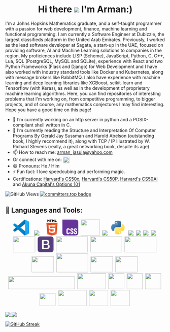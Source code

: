 <meta name="google-site-verification" content="HAPvBNah0T3IZn8aNZAiTAHtgDR89NqsQFvJ3plTL98" />
<h1 align = center>Hi there <img src="https://raw.githubusercontent.com/iampavangandhi/iampavangandhi/master/gifs/Hi.gif" width="30px"> I'm Arman:)</h1>
I'm a Johns Hopkins Mathematics graduate, and a self-taught programmer with a passion for web development, finance, machine learning and functional programming. I am currently a Software Engineer at Dubizzle, the largest classifieds platform in the United Arab Emirates. Previously, I worked as the lead software developer at Sagata, a start-up in the UAE, focused on providing software, AI and Machine Learning solutions to companies in the region. My proficiences include LISP (Scheme), JavaScript, Python, C, C++, Lua, SQL (PostgreSQL, MySQL and SQLite), experience with React and two Python Frameworks (Flask and Django) for Web Development and I have also worked with industry standard tools like Docker and Kubernetes, along with message brokers like RabbitMQ. I also have experience with machine learning and deep learning libraries like XGBoost, scikit-learn and Tensorflow (with Keras), as well as in the development of proprietary machine learning algorithms. Here, you can find repositories of interesting problems that I'm working on, from competitive programming, to bigger projects, and of course, any mathematics conjectures I may find interesting.
Hope you have a good time on this page!


- 🔭 I’m currently working on an http server in python and a POSIX-compliant shell written in C.
- 🌱 I’m currently reading the Structure and Interpretation Of Computer Programs By Gerald Jay Sussman and Harold Abelson (outstanding book, I highly recommend it), along with TCP / IP Illustrated by W. Richard Stevens (really, a great networking book, despite its age)
- 📫 How to reach me: arman_jasuja@yahoo.com
- Or connect with me on: <a href = "https://www.linkedin.com/in/arman-jasuja-b501a71a2/"><img align = "center" width = 20px height = 20px src="https://upload.wikimedia.org/wikipedia/commons/c/ca/LinkedIn_logo_initials.png"></a>
- 😄 Pronouns: He / Him
- ⚡ Fun fact: I love speedcubing and performing magic.
- Certifications: <a href = "https://certificates.cs50.io/393b6372-f03a-4553-a8de-fe695869f6d7.pdf?size=letter"> Harvard's CS50x</a>, <a href="https://certificates.cs50.io/f2c85303-cdd9-4371-91d5-145f6111a313.pdf?size=letter"> Harvard's CS50P</a>, <a href = "https://certificates.cs50.io/c771bc2e-92b6-432b-b862-7503c8fdb56c.pdf?size=letter"> Harvard's CS50AI</a> and <a href = "https://akunacapital.teachable.com/courses/837423/certificate">Akuna Capital's Options 101</a>

![GitHub Views](https://komarev.com/ghpvc/?username=armurox&color=green)
[![committers.top badge](https://user-badge.committers.top/uae/USERNAME.svg)](https://user-badge.committers.top/uae/armurox)


## 🧰 Languages and Tools:
<p align="center">
  <img width=50px src="https://raw.githubusercontent.com/github/explore/80688e429a7d4ef2fca1e82350fe8e3517d3494d/topics/visual-studio-code/visual-studio-code.png">&nbsp;&nbsp;&nbsp;
  <img width=50px src="https://upload.wikimedia.org/wikipedia/commons/0/08/EmacsIcon.svg">&nbsp;&nbsp;&nbsp;
  <img width=50px src="https://raw.githubusercontent.com/github/explore/80688e429a7d4ef2fca1e82350fe8e3517d3494d/topics/html/html.png">&nbsp;
  <img width=50px src="https://raw.githubusercontent.com/github/explore/80688e429a7d4ef2fca1e82350fe8e3517d3494d/topics/css/css.png">&nbsp;
  <img width = 60px height = 50px src = "https://upload.wikimedia.org/wikipedia/commons/9/96/Sass_Logo_Color.svg">&nbsp;
  <img width = 50px src = "https://upload.wikimedia.org/wikipedia/commons/6/6a/JavaScript-logo.png">&nbsp;
  <img width=50px src="https://raw.githubusercontent.com/github/explore/80688e429a7d4ef2fca1e82350fe8e3517d3494d/topics/python/python.png">&nbsp;
  <img width=50px src="https://upload.wikimedia.org/wikipedia/commons/1/18/C_Programming_Language.svg">&nbsp;
  <img width=50px src = "https://upload.wikimedia.org/wikipedia/commons/1/18/ISO_C%2B%2B_Logo.svg">&nbsp;
  <img width=50px src="https://upload.wikimedia.org/wikipedia/commons/3/39/Lambda_lc.svg">&nbsp;
  <img width=50px src="https://upload.wikimedia.org/wikipedia/commons/c/cf/Lua-Logo.svg">&nbsp;
  <img width = 70px height = 50px src = "https://upload.wikimedia.org/wikipedia/commons/a/a7/React-icon.svg">&nbsp;
  <img width=50px src="https://raw.githubusercontent.com/github/explore/80688e429a7d4ef2fca1e82350fe8e3517d3494d/topics/bootstrap/bootstrap.png">&nbsp;
  <img width=100px height = 50px src = "https://upload.wikimedia.org/wikipedia/commons/3/3c/Flask_logo.svg">&nbsp;
  <img width=100px height = 50px src = "https://static.djangoproject.com/img/logos/django-logo-negative.png">&nbsp;
  <img width = 100px height = 50px src = "https://upload.wikimedia.org/wikipedia/commons/3/38/SQLite370.svg">&nbsp;
  <img width = 70px height = 50px src = "https://upload.wikimedia.org/wikipedia/commons/2/29/Postgresql_elephant.svg">&nbsp;
  <img width = 100px height = 60px src = "https://upload.wikimedia.org/wikipedia/commons/0/0a/MySQL_textlogo.svg">&nbsp;
  <img width = 70px height = 50px src = "https://www.vectorlogo.zone/logos/supabase/supabase-icon.svg">&nbsp;
  <img width = 70px height = 50px src = "https://upload.wikimedia.org/wikipedia/commons/6/64/Logo-redis.svg">&nbsp;
  <img width = 210px height = 40px src = "https://upload.wikimedia.org/wikipedia/commons/7/71/RabbitMQ_logo.svg">&nbsp;
  <img width = 90px height = 50px src = "https://upload.wikimedia.org/wikipedia/en/f/f4/Docker_logo.svg">&nbsp;
  <img width = 50px height = 50px src = "https://upload.wikimedia.org/wikipedia/commons/3/39/Kubernetes_logo_without_workmark.svg">&nbsp;
  <img width = 50px height = 50px src = "https://upload.wikimedia.org/wikipedia/commons/9/93/Amazon_Web_Services_Logo.svg">&nbsp;
  <img width = 50px height = 50px src = "https://upload.wikimedia.org/wikipedia/commons/c/c5/Nginx_logo.svg">&nbsp;
  <img width = 50px height = 40px src = "https://upload.wikimedia.org/wikipedia/commons/a/af/OpenResty_logo.png">&nbsp;
  <img width = 90px height = 50px src = "https://upload.wikimedia.org/wikipedia/commons/5/5e/Vercel_logo_black.svg">&nbsp;
  <img width = 60px height = 50px src = "https://upload.wikimedia.org/wikipedia/commons/2/2d/Tensorflow_logo.svg">&nbsp;
  <img width = 60px height = 50px src = "https://upload.wikimedia.org/wikipedia/commons/a/ae/Keras_logo.svg">&nbsp;
</p>

<a href="https://github.com/anuraghazra/convoychat">
  <img height=200 align="center" src="https://github-readme-stats.vercel.app/api/top-langs?username=armurox&layout=compact&langs_count=8&card_width=320&theme=radical" />
</a>

<a href="https://github.com/armurox/github-readme-stats">
  <img height=200 align="center" src="https://github-readme-stats.vercel.app/api?username=armurox&theme=radical" />
</a>

[![GitHub Streak](https://streak-stats.demolab.com/?user=armurox&theme=radical)](https://git.io/streak-stats)
